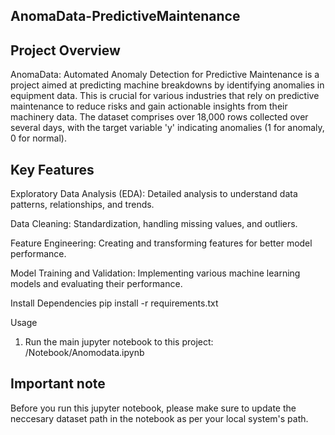 ## AnomaData-PredictiveMaintenance
## Project Overview
AnomaData: Automated Anomaly Detection for Predictive Maintenance is a project aimed at predicting machine breakdowns by identifying anomalies in equipment data. This is crucial for various industries that rely on predictive maintenance to reduce risks and gain actionable insights from their machinery data. The dataset comprises over 18,000 rows collected over several days, with the target variable 'y' indicating anomalies (1 for anomaly, 0 for normal).

## Key Features
 Exploratory Data Analysis (EDA): 
  Detailed analysis to understand data patterns, relationships, and trends.

 Data Cleaning: 
  Standardization, handling missing values, and outliers.

 Feature Engineering: 
  Creating and transforming features for better model performance.

 Model Training and Validation: 
  Implementing various machine learning models and evaluating their performance.

 Install Dependencies
  pip install -r requirements.txt

 Usage
1. Run the main jupyter notebook to this project:
       /Notebook/Anomodata.ipynb
   
## Important note
Before you run this jupyter notebook, please make sure to update the neccesary dataset path in the notebook as per your local system's path.
   
